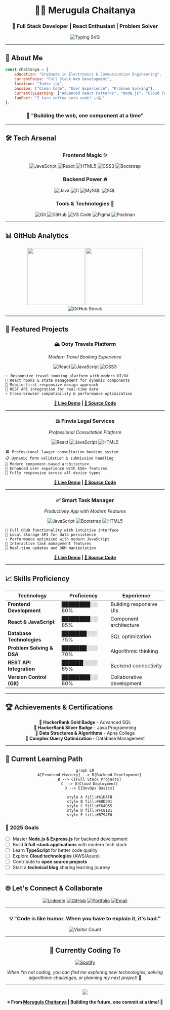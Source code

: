 <div align="center">
  
# 👨‍💻 Merugula Chaitanya

### 🚀 Full Stack Developer | React Enthusiast | Problem Solver

<img src="https://readme-typing-svg.herokuapp.com?font=Fira+Code&size=22&duration=3000&pause=1000&color=00D9FF&center=true&vCenter=true&width=500&lines=Full+Stack+Web+Developer;React+%7C+JavaScript+%7C+Node.js;Always+Learning+New+Technologies;Building+Amazing+User+Experiences" alt="Typing SVG" />

</div>

---

## 🌟 About Me

```javascript
const chaitanya = {
    education: "Graduate in Electronics & Communication Engineering",
    currentFocus: "Full Stack Web Development",
    location: "India 🇮🇳",
    passion: ["Clean Code", "User Experience", "Problem Solving"],
    currentlyLearning: ["Advanced React Patterns", "Node.js", "Cloud Technologies"],
    funFact: "I turn coffee into code! ☕➡️💻"
};
```

<div align="center">

### 🎯 **"Building the web, one component at a time"**

</div>

---

## 🛠️ **Tech Arsenal**

<div align="center">

### **Frontend Magic** ✨
![JavaScript](https://img.shields.io/badge/JavaScript-F7DF1E?style=for-the-badge&logo=javascript&logoColor=black)
![React](https://img.shields.io/badge/React-20232A?style=for-the-badge&logo=react&logoColor=61DAFB)
![HTML5](https://img.shields.io/badge/HTML5-E34F26?style=for-the-badge&logo=html5&logoColor=white)
![CSS3](https://img.shields.io/badge/CSS3-1572B6?style=for-the-badge&logo=css3&logoColor=white)
![Bootstrap](https://img.shields.io/badge/Bootstrap-563D7C?style=for-the-badge&logo=bootstrap&logoColor=white)

### **Backend Power** 🔥
![Java](https://img.shields.io/badge/Java-ED8B00?style=for-the-badge&logo=java&logoColor=white)
![C](https://img.shields.io/badge/C-00599C?style=for-the-badge&logo=c&logoColor=white)
![MySQL](https://img.shields.io/badge/MySQL-005C84?style=for-the-badge&logo=mysql&logoColor=white)
![SQL](https://img.shields.io/badge/SQL-4479A1?style=for-the-badge&logo=postgresql&logoColor=white)

### **Tools & Technologies** 🔧
![Git](https://img.shields.io/badge/GIT-E44C30?style=for-the-badge&logo=git&logoColor=white)
![GitHub](https://img.shields.io/badge/GitHub-100000?style=for-the-badge&logo=github&logoColor=white)
![VS Code](https://img.shields.io/badge/VS_Code-0078D4?style=for-the-badge&logo=visual%20studio%20code&logoColor=white)
![Figma](https://img.shields.io/badge/Figma-F24E1E?style=for-the-badge&logo=figma&logoColor=white)
![Postman](https://img.shields.io/badge/Postman-FF6C37?style=for-the-badge&logo=postman&logoColor=white)

</div>

---

## 📊 **GitHub Analytics**

<div align="center">
  <img height="180em" src="https://github-readme-stats.vercel.app/api?username=chaitu347&show_icons=true&theme=tokyonight&include_all_commits=true&count_private=true"/>
  <img height="180em" src="https://github-readme-stats.vercel.app/api/top-langs/?username=chaitu347&layout=compact&langs_count=8&theme=tokyonight"/>
</div>

<div align="center">
  <img src="https://github-readme-streak-stats.herokuapp.com/?user=chaitu347&theme=tokyonight" alt="GitHub Streak" />
</div>

---

## 🚀 **Featured Projects**

<div align="center">

### 🏔️ **Ooty Travels Platform**
*Modern Travel Booking Experience*

![React](https://img.shields.io/badge/-React-61DAFB?style=flat-square&logo=react&logoColor=black)
![JavaScript](https://img.shields.io/badge/-JavaScript-F7DF1E?style=flat-square&logo=javascript&logoColor=black)
![CSS3](https://img.shields.io/badge/-CSS3-1572B6?style=flat-square&logo=css3&logoColor=white)

</div>

```
✨ Responsive travel booking platform with modern UI/UX
🎯 React hooks & state management for dynamic components  
📱 Mobile-first responsive design approach
🔌 REST API integration for real-time data
⚡ Cross-browser compatibility & performance optimization
```

<div align="center">

**[🔗 Live Demo](#) | [📝 Source Code](https://github.com/chaitu347/ooty-travels)**

---

### ⚖️ **Finvis Legal Services**
*Professional Consultation Platform*

![React](https://img.shields.io/badge/-React-61DAFB?style=flat-square&logo=react&logoColor=black)
![JavaScript](https://img.shields.io/badge/-JavaScript-F7DF1E?style=flat-square&logo=javascript&logoColor=black)
![HTML5](https://img.shields.io/badge/-HTML5-E34F26?style=flat-square&logo=html5&logoColor=white)

</div>

```
🏛️ Professional lawyer consultation booking system
📋 Dynamic form validation & submission handling
💼 Modern component-based architecture
🎨 Enhanced user experience with ES6+ features
📱 Fully responsive across all device types
```

<div align="center">

**[🔗 Live Demo](#) | [📝 Source Code](https://github.com/chaitu347/finvis-associates)**

---

### ✅ **Smart Task Manager**
*Productivity App with Modern Features*

![JavaScript](https://img.shields.io/badge/-JavaScript-F7DF1E?style=flat-square&logo=javascript&logoColor=black)
![Bootstrap](https://img.shields.io/badge/-Bootstrap-7952B3?style=flat-square&logo=bootstrap&logoColor=white)
![HTML5](https://img.shields.io/badge/-HTML5-E34F26?style=flat-square&logo=html5&logoColor=white)

</div>

```
📝 Full CRUD functionality with intuitive interface
💾 Local Storage API for data persistence
⚡ Performance optimized with modern JavaScript
🎯 Interactive task management features
🔄 Real-time updates and DOM manipulation
```

<div align="center">

**[🔗 Live Demo](#) | [📝 Source Code](https://github.com/chaitu347/todo-app)**

</div>

---

## 📈 **Skills Proficiency**

<div align="center">

| Technology | Proficiency | Experience |
|------------|-------------|------------|
| **Frontend Development** | ████████░░ 80% | Building responsive UIs |
| **React & JavaScript** | ████████░░ 85% | Component architecture |
| **Database Technologies** | ███████░░░ 75% | SQL optimization |
| **Problem Solving & DSA** | ███████░░░ 70% | Algorithmic thinking |
| **REST API Integration** | ██████░░░░ 65% | Backend connectivity |
| **Version Control (Git)** | ████████░░ 80% | Collaborative development |

</div>

---

## 🏆 **Achievements & Certifications**

<div align="center">

🥇 **HackerRank Gold Badge** - Advanced SQL  
🥈 **HackerRank Silver Badge** - Java Programming  
📜 **Data Structures & Algorithms** - Apna College  
🎯 **Complex Query Optimization** - Database Management  

</div>

---

## 🎯 **Current Learning Path**

<div align="center">

```mermaid
graph LR
    A[Frontend Mastery] --> B[Backend Development]
    B --> C[Full Stack Projects]
    C --> D[Cloud Deployment]
    D --> E[DevOps Basics]
    
    style A fill:#61DAFB
    style B fill:#68D391
    style C fill:#F6AD55
    style D fill:#FC8181
    style E fill:#B794F6
```

</div>

### 🌱 **2025 Goals**
- [ ] Master **Node.js & Express.js** for backend development
- [ ] Build **5 full-stack applications** with modern tech stack
- [ ] Learn **TypeScript** for better code quality
- [ ] Explore **Cloud technologies** (AWS/Azure)
- [ ] Contribute to **open source projects**
- [ ] Start a **technical blog** sharing learning journey

---

## 🌐 **Let's Connect & Collaborate**

<div align="center">

[![LinkedIn](https://img.shields.io/badge/LinkedIn-0077B5?style=for-the-badge&logo=linkedin&logoColor=white)](https://linkedin.com/in/merugula-chaitanya)
[![GitHub](https://img.shields.io/badge/GitHub-100000?style=for-the-badge&logo=github&logoColor=white)](https://github.com/chaitu347)
[![Portfolio](https://img.shields.io/badge/Portfolio-FF5722?style=for-the-badge&logo=firefox&logoColor=white)](#)
[![Email](https://img.shields.io/badge/Gmail-D14836?style=for-the-badge&logo=gmail&logoColor=white)](mailto:chaitu347347@gmail.com)

</div>

---

<div align="center">

### 💡 **"Code is like humor. When you have to explain it, it's bad."** 

![Visitor Count](https://komarev.com/ghpvc/?username=chaitu347&style=for-the-badge&color=brightgreen)

</div>

---

<div align="center">

## 🎵 **Currently Coding To**

[![Spotify](https://spotify-github-profile.vercel.app/api/spotify-playing)](https://open.spotify.com/user/YOUR_SPOTIFY_ID)

*When I'm not coding, you can find me exploring new technologies, solving algorithmic challenges, or planning my next project!* 🚀

</div>

---

<div align="center">
  <img src="https://quotes-github-readme.vercel.app/api?type=horizontal&theme=tokyonight" />
</div>

<div align="center">

**⭐️ From [Merugula Chaitanya](https://github.com/chaitu347) | Building the future, one commit at a time! 🚀**

</div>
